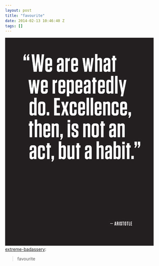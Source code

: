 ```yaml
---
layout: post
title: "favourite"
date: 2014-02-13 10:46:40 Z
tags: []
---
```

![](/media/2014/02/76516990635.jpg)
[extreme-badassery](http://extreme-badassery.tumblr.com/post/73278256752/favourite):

> favourite
